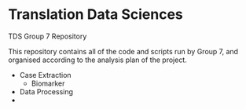 # Translation Data Sciences
TDS Group 7 Repository

This repository contains all of the code and scripts run by Group 7, and organised according to the analysis plan of the project. 

* Case Extraction
   * Biomarker
* Data Processing
* 

